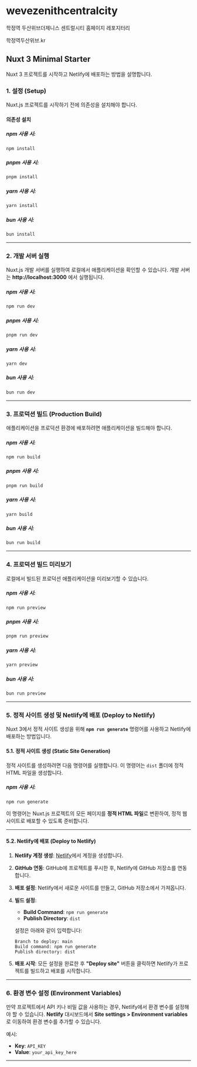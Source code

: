# wevezenithcentralcity
학정역 두산위브더제니스 센트럴시티 홈페이지 레포지터리

학정역두산위브.kr


## Nuxt 3 Minimal Starter

Nuxt 3 프로젝트를 시작하고 Netlify에 배포하는 방법을 설명합니다.

### 1. 설정 (Setup)

Nuxt.js 프로젝트를 시작하기 전에 의존성을 설치해야 합니다.

#### 의존성 설치

##### npm 사용 시:
```bash
npm install
```

##### pnpm 사용 시:
```bash
pnpm install
```

##### yarn 사용 시:
```bash
yarn install
```

##### bun 사용 시:
```bash
bun install
```

---

### 2. 개발 서버 실행

Nuxt.js 개발 서버를 실행하여 로컬에서 애플리케이션을 확인할 수 있습니다. 개발 서버는 **http://localhost:3000** 에서 실행됩니다.

##### npm 사용 시:
```bash
npm run dev
```

##### pnpm 사용 시:
```bash
pnpm run dev
```

##### yarn 사용 시:
```bash
yarn dev
```

##### bun 사용 시:
```bash
bun run dev
```

---

### 3. 프로덕션 빌드 (Production Build)

애플리케이션을 프로덕션 환경에 배포하려면 애플리케이션을 빌드해야 합니다.

##### npm 사용 시:
```bash
npm run build
```

##### pnpm 사용 시:
```bash
pnpm run build
```

##### yarn 사용 시:
```bash
yarn build
```

##### bun 사용 시:
```bash
bun run build
```

---

### 4. 프로덕션 빌드 미리보기

로컬에서 빌드된 프로덕션 애플리케이션을 미리보기할 수 있습니다.

##### npm 사용 시:
```bash
npm run preview
```

##### pnpm 사용 시:
```bash
pnpm run preview
```

##### yarn 사용 시:
```bash
yarn preview
```

##### bun 사용 시:
```bash
bun run preview
```

---

### 5. 정적 사이트 생성 및 Netlify에 배포 (Deploy to Netlify)

Nuxt 3에서 정적 사이트 생성을 위해 **`npm run generate`** 명령어를 사용하고 Netlify에 배포하는 방법입니다.

#### 5.1. 정적 사이트 생성 (Static Site Generation)

정적 사이트를 생성하려면 다음 명령어를 실행합니다. 이 명령어는 `dist` 폴더에 정적 HTML 파일을 생성합니다.

##### npm 사용 시:
```bash
npm run generate
```

이 명령어는 Nuxt.js 프로젝트의 모든 페이지를 **정적 HTML 파일**로 변환하여, 정적 웹사이트로 배포할 수 있도록 준비합니다.

---

#### 5.2. Netlify에 배포 (Deploy to Netlify)

1. **Netlify 계정 생성**: [Netlify](https://www.netlify.com)에서 계정을 생성합니다.

2. **GitHub 연동**: GitHub에 프로젝트를 푸시한 후, Netlify에 GitHub 저장소를 연동합니다.

3. **배포 설정**: Netlify에서 새로운 사이트를 만들고, GitHub 저장소에서 가져옵니다.

4. **빌드 설정**:
   - **Build Command**: `npm run generate`
   - **Publish Directory**: `dist`

   설정은 아래와 같이 입력합니다:
   ```
   Branch to deploy: main
   Build command: npm run generate
   Publish directory: dist
   ```

5. **배포 시작**: 모든 설정을 완료한 후 **"Deploy site"** 버튼을 클릭하면 Netlify가 프로젝트를 빌드하고 배포를 시작합니다.

---

### 6. 환경 변수 설정 (Environment Variables)

만약 프로젝트에서 API 키나 비밀 값을 사용하는 경우, Netlify에서 환경 변수를 설정해야 할 수 있습니다. **Netlify** 대시보드에서 **Site settings > Environment variables**로 이동하여 환경 변수를 추가할 수 있습니다.

예시:
- **Key**: `API_KEY`
- **Value**: `your_api_key_here`

---


